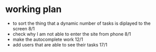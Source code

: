 #  working plan
 
  * to sort the thing that a dynamic number of tasks is diplayed to the screen 8/1
  * check why I am not able to enter the site from phone 8/1
  * make the autocomplete work 12/1
  * add users that are able to see their tasks 17/1
